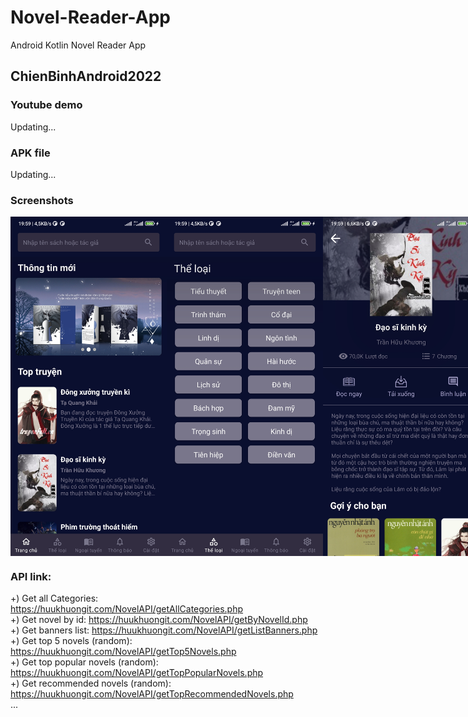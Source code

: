 # Novel-Reader-App
Android Kotlin Novel Reader App

## ChienBinhAndroid2022

### Youtube demo
Updating...

### APK file
Updating...

### Screenshots
<div style="display: flex">
  <img style="width: 250px" src="./screenshots/sc1.jpg" />
  <img style="width: 250px" src="./screenshots/sc2.jpg" />
  <img style="width: 250px" src="./screenshots/sc3.jpg" />
  <img style="width: 250px" src="./screenshots/sc4.jpg" />
  <img style="width: 250px" src="./screenshots/sc5.jpg" />
  <img style="width: 250px" src="./screenshots/sc6.jpg" />
  <img style="width: 250px" src="./screenshots/sc7.jpg" />
  <img style="width: 250px" src="./screenshots/sc8.jpg" />
  <img style="width: 250px" src="./screenshots/sc9.jpg" />
</div>

### API link:
+) Get all Categories: https://huukhuongit.com/NovelAPI/getAllCategories.php <br />
+) Get novel by id: https://huukhuongit.com/NovelAPI/getByNovelId.php <br />
+) Get banners list: https://huukhuongit.com/NovelAPI/getListBanners.php <br />
+) Get top 5 novels (random): https://huukhuongit.com/NovelAPI/getTop5Novels.php <br />
+) Get top popular novels (random): https://huukhuongit.com/NovelAPI/getTopPopularNovels.php <br />
+) Get recommended novels (random): https://huukhuongit.com/NovelAPI/getTopRecommendedNovels.php <br />
...
